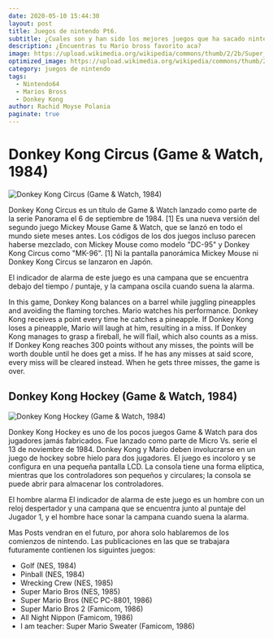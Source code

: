 ```yaml
---
date: 2020-05-10 15:44:30
layout: post
title: Juegos de nintendo Pt6.
subtitle: ¿Cuales son y han sido los mejores juegos que ha sacado nintendo?
description: ¿Encuentras tu Mario bross favorito aca?
image: https://upload.wikimedia.org/wikipedia/commons/thumb/2/2b/Super_Mario_Bros._Logo.svg/1200px-Super_Mario_Bros._Logo.svg.png
optimized_image: https://upload.wikimedia.org/wikipedia/commons/thumb/2/2b/Super_Mario_Bros._Logo.svg/1200px-Super_Mario_Bros._Logo.svg.png
category: juegos de nintendo
tags:
  - Nintendo64
  - Marios Bross
  - Donkey Kong
author: Rachid Moyse Polania
paginate: true
---
```


# Donkey Kong Circus (Game & Watch, 1984)
![Donkey Kong Circus (Game & Watch, 1984)](https://2img.net/h/i1131.photobucket.com/albums/m548/old_school_gamer1/ALBUM%202/mickeypano6.jpg)

Donkey Kong Circus es un título de Game & Watch lanzado como parte de la serie Panorama el 6 de septiembre de 1984. [1] Es una nueva versión del segundo juego Mickey Mouse Game & Watch, que se lanzó en todo el mundo siete meses antes. Los códigos de los dos juegos incluso parecen haberse mezclado, con Mickey Mouse como modelo "DC-95" y Donkey Kong Circus como "MK-96". [1] Ni la pantalla panorámica Mickey Mouse ni Donkey Kong Circus se lanzaron en Japón.

El indicador de alarma de este juego es una campana que se encuentra debajo del tiempo / puntaje, y la campana oscila cuando suena la alarma.

In this game, Donkey Kong balances on a barrel while juggling pineapples and avoiding the flaming torches. Mario watches his performance. Donkey Kong receives a point every time he catches a pineapple. If Donkey Kong loses a pineapple, Mario will laugh at him, resulting in a miss. If Donkey Kong manages to grasp a fireball, he will flail, which also counts as a miss. If Donkey Kong reaches 300 points without any misses, the points will be worth double until he does get a miss. If he has any misses at said score, every miss will be cleared instead. When he gets three misses, the game is over.

## Donkey Kong Hockey (Game & Watch, 1984)
![Donkey Kong Hockey (Game & Watch, 1984)](https://www.lulu-berlu.com/upload/image/nintendo---micro-vs-system---donkey-kong-hockey--loose--p-image-337341-grande.jpg)

Donkey Kong Hockey es uno de los pocos juegos Game & Watch para dos jugadores jamás fabricados. Fue lanzado como parte de Micro Vs. serie el 13 de noviembre de 1984. Donkey Kong y Mario deben involucrarse en un juego de hockey sobre hielo para dos jugadores. El juego es incoloro y se configura en una pequeña pantalla LCD. La consola tiene una forma elíptica, mientras que los controladores son pequeños y circulares; la consola se puede abrir para almacenar los controladores.

El hombre alarma
El indicador de alarma de este juego es un hombre con un reloj despertador y una campana que se encuentra junto al puntaje del Jugador 1, y el hombre hace sonar la campana cuando suena la alarma.


Mas Posts vendran en el futuro, por ahora solo hablaremos de los comienzos de nintendo. Las publicaciones en las que se trabajara futuramente contienen los siguintes juegos: 
* Golf (NES, 1984)
* Pinball (NES, 1984)
* Wrecking Crew (NES, 1985)
* Super Mario Bros (NES, 1985)
* Super Mario Bros (NEC PC-8801, 1986)
* Super Mario Bros 2 (Famicom, 1986)
* All Night Nippon (Famicom, 1986)
* I am teacher: Super Mario Sweater (Famicom, 1986)